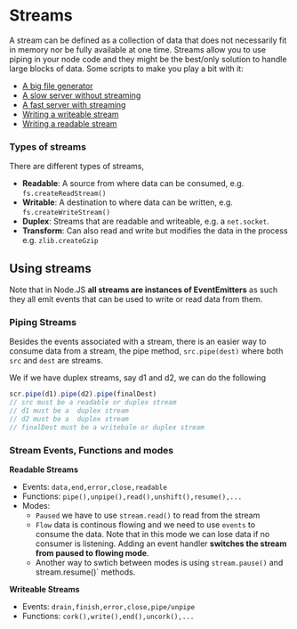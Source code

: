 # Streams 

A stream can be defined as a collection of data that does not necessarily fit in memory nor be fully available at one time.
Streams allow you to use piping in your node code and they might be the best/only solution to handle large blocks of data. Some scripts to make you play a bit with it:

* [A big file generator](scripts/streams/bigFileMaker.js)
* [A slow server without streaming](scripts/streams/server.js)
* [A fast server with streaming](scripts/streams/serverStream.js)
* [Writing a writeable stream](scripts/streams/writeable.js)
* [Writing a readable stream](scripts/streams/readable.js)

### Types of streams

There are different types of streams,

* **Readable**: A source from where data can be consumed, e.g. `fs.createReadStream()`
* **Writable**: A destination to where data can be written, e.g. `fs.createWriteStream()`
* **Duplex**: Streams that are readable and writeable, e.g. a `net.socket`.
* **Transform**: Can also read and write but modifies the data in the process e.g. `zlib.createGzip`

## Using streams

Note that in Node.JS **all streams are instances of EventEmitters** as such they all emit events that can be used to write or read data from them.


### Piping Streams

Besides the events associated with a stream, there is an easier way to consume data from a stream, the pipe method, `src.pipe(dest)` where both `src` and `dest` are streams. 

We if we have duplex streams, say d1 and d2, we can do the following 
```javascript
scr.pipe(d1).pipe(d2).pipe(finalDest)
// src must be a readable or duplex stream
// d1 must be a  duplex stream
// d2 must be a  duplex stream
// finalDest must be a writebale or duplex stream
```

### Stream Events, Functions and modes

**Readable Streams**

* Events: `data,end,error,close,readable`
* Functions: `pipe(),unpipe(),read(),unshift(),resume(),...`
* Modes:
    * `Paused` we have to use `stream.read()` to read from the stream
    * `Flow` data is continous flowing and we need to use `events` to consume the data. Note that in this mode we can lose data if no consumer is listening. Adding an event handler **switches the stream from paused to flowing mode**.
    * Another way to swtich between modes is using `stream.pause()` and stream.resume()` methods.


**Writeable Streams**

* Events: `drain,finish,error,close,pipe/unpipe`
* Functions: `cork(),write(),end(),uncork(),...`



